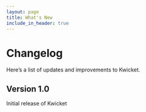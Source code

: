 ```yaml
---
layout: page
title: What's New
include_in_header: true
---
```


# Changelog
Here’s a list of updates and improvements to Kwicket.

## Version 1.0
Initial release of Kwicket